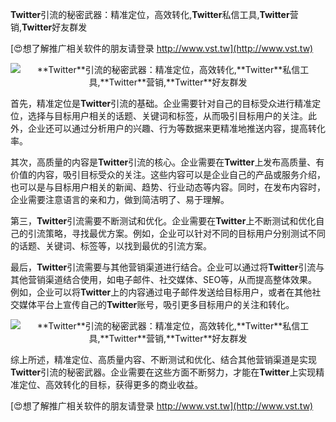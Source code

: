 **Twitter**引流的秘密武器：精准定位，高效转化,**Twitter**私信工具,**Twitter**营销,**Twitter**好友群发

[😍想了解推广相关软件的朋友请登录 http://www.vst.tw](http://www.vst.tw)

 <center><img src="https://vst.tw/MP4/tuiguang/png/0.png" alt="**Twitter**引流的秘密武器：精准定位，高效转化,**Twitter**私信工具,**Twitter**营销,**Twitter**好友群发"></center>

首先，精准定位是**Twitter**引流的基础。企业需要针对自己的目标受众进行精准定位，选择与目标用户相关的话题、关键词和标签，从而吸引目标用户的关注。此外，企业还可以通过分析用户的兴趣、行为等数据来更精准地推送内容，提高转化率。

其次，高质量的内容是**Twitter**引流的核心。企业需要在**Twitter**上发布高质量、有价值的内容，吸引目标受众的关注。这些内容可以是企业自己的产品或服务介绍，也可以是与目标用户相关的新闻、趋势、行业动态等内容。同时，在发布内容时，企业需要注意语言的亲和力，做到简洁明了、易于理解。

第三，**Twitter**引流需要不断测试和优化。企业需要在**Twitter**上不断测试和优化自己的引流策略，寻找最优方案。例如，企业可以针对不同的目标用户分别测试不同的话题、关键词、标签等，以找到最优的引流方案。

最后，**Twitter**引流需要与其他营销渠道进行结合。企业可以通过将**Twitter**引流与其他营销渠道结合使用，如电子邮件、社交媒体、SEO等，从而提高整体效果。例如，企业可以将**Twitter**上的内容通过电子邮件发送给目标用户，或者在其他社交媒体平台上宣传自己的**Twitter**账号，吸引更多目标用户的关注和转化。

 <center><img src="https://vst.tw/MP4/tuiguang/png/0.png" alt="**Twitter**引流的秘密武器：精准定位，高效转化,**Twitter**私信工具,**Twitter**营销,**Twitter**好友群发"></center>

综上所述，精准定位、高质量内容、不断测试和优化、结合其他营销渠道是实现**Twitter**引流的秘密武器。企业需要在这些方面不断努力，才能在**Twitter**上实现精准定位、高效转化的目标，获得更多的商业收益。

[😍想了解推广相关软件的朋友请登录 http://www.vst.tw](http://www.vst.tw)



